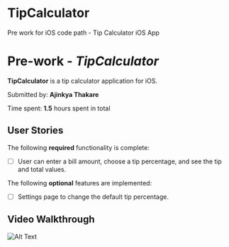 # TipCalculator
Pre work for iOS code path - Tip Calculator iOS App

# Pre-work - *TipCalculator*

**TipCalculator** is a tip calculator application for iOS.

Submitted by: **Ajinkya Thakare**

Time spent: **1.5** hours spent in total

## User Stories

The following **required** functionality is complete:

* [ ] User can enter a bill amount, choose a tip percentage, and see the tip and total values.

The following **optional** features are implemented:
* [ ] Settings page to change the default tip percentage.

## Video Walkthrough 

![Alt Text](https://imgur.com/a/Vpj19Rh)

